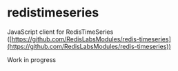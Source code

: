 # redistimeseries

JavaScript client for RedisTimeSeries ([https://github.com/RedisLabsModules/redis-timeseries](https://github.com/RedisLabsModules/redis-timeseries))

Work in progress